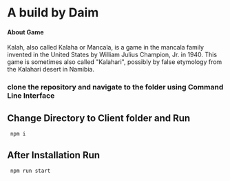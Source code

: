 # A build by Daim

#### About Game
Kalah, also called Kalaha or Mancala, is a game in the mancala family invented in the United States by William Julius Champion, Jr. in 1940. This game is sometimes also called "Kalahari", possibly by false etymology from the Kalahari desert in Namibia.

### clone the repository and navigate to the folder using Command Line Interface 

## Change Directory to Client folder and Run

<code> npm i </code>

## After Installation Run 

<code> npm run start </code>
